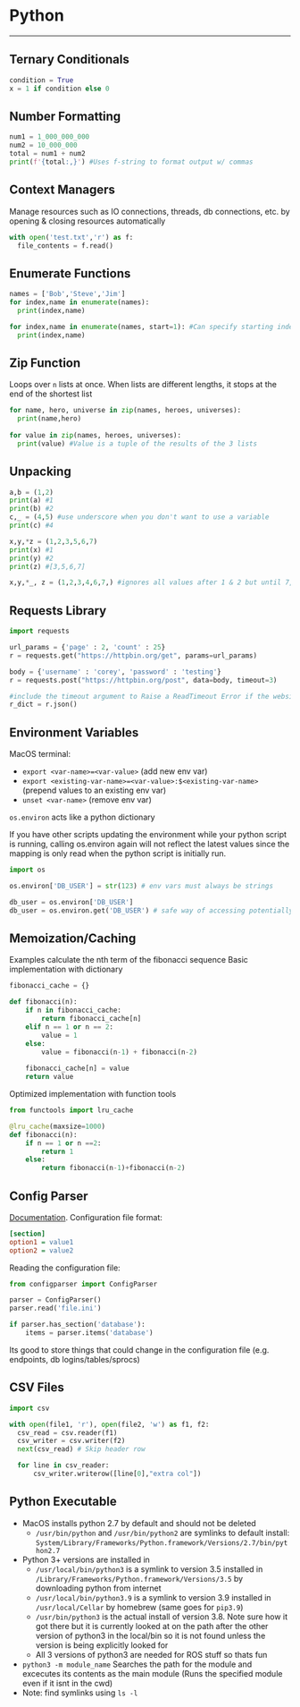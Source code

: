 # Python
---
## Ternary Conditionals
```python
condition = True
x = 1 if condition else 0
```

## Number Formatting
``` python
num1 = 1_000_000_000
num2 = 10_000_000
total = num1 + num2
print(f'{total:,}') #Uses f-string to format output w/ commas
```

## Context Managers
Manage resources such as IO connections, threads, db connections, etc. by opening & closing resources automatically
```python
with open('test.txt','r') as f:
  file_contents = f.read()
```
  
## Enumerate Functions
```python
names = ['Bob','Steve','Jim']
for index,name in enumerate(names):
  print(index,name)

for index,name in enumerate(names, start=1): #Can specify starting index value
  print(index,name)
```

## Zip Function 
Loops over `n` lists at once. When lists are different lengths, it stops at the end of the shortest list
```python
for name, hero, universe in zip(names, heroes, universes):
  print(name,hero)
  
for value in zip(names, heroes, universes):
  print(value) #Value is a tuple of the results of the 3 lists
```

## Unpacking
```python
a,b = (1,2)
print(a) #1
print(b) #2
c,_ = (4,5) #use underscore when you don't want to use a variable
print(c) #4

x,y,*z = (1,2,3,5,6,7)
print(x) #1
print(y) #2
print(z) #[3,5,6,7]

x,y,*_, z = (1,2,3,4,6,7,) #ignores all values after 1 & 2 but until 7, which is stored in z
```

## Requests Library
``` python
import requests

url_params = {'page' : 2, 'count' : 25}
r = requests.get("https://httpbin.org/get", params=url_params)

body = {'username' : 'corey', 'password' : 'testing'}
r = requests.post("https://httpbin.org/post", data=body, timeout=3) 

#include the timeout argument to Raise a ReadTimeout Error if the website does not respond in time
r_dict = r.json() 
```

## Environment Variables
MacOS terminal: 
- `export <var-name>=<var-value>` (add new env var)
- `export <existing-var-name>=<var-value>:$<existing-var-name>` (prepend values to an existing env var)
- `unset <var-name>` (remove env var)

`os.environ` acts like a python dictionary 

If you have other scripts updating the environment while your python script is running, calling os.environ again will not reflect the latest values since the mapping is only read when the python script is initially run.

```python
import os

os.environ['DB_USER'] = str(123) # env vars must always be strings

db_user = os.environ['DB_USER'] 
db_user = os.environ.get('DB_USER') # safe way of accessing potentially undefined env vars
```

## Memoization/Caching
Examples calculate the nth term of the fibonacci sequence
Basic implementation with dictionary
```python
fibonacci_cache = {}

def fibonacci(n):
    if n in fibonacci_cache:
        return fibonacci_cache[n]
    elif n == 1 or n == 2:
        value = 1
    else:
        value = fibonacci(n-1) + fibonacci(n-2)
    
    fibonacci_cache[n] = value 
    return value 
```

Optimized implementation with function tools
``` python
from functools import lru_cache

@lru_cache(maxsize=1000)
def fibonacci(n):
    if n == 1 or n ==2:
        return 1
    else:
        return fibonacci(n-1)+fibonacci(n-2)
```
## Config Parser
[Documentation](https://docs.python.org/3/library/configparser.html). Configuration file format:
``` ini
[section]
option1 = value1
option2 = value2
```
Reading the configuration file:
```python
from configparser import ConfigParser

parser = ConfigParser()
parser.read('file.ini')

if parser.has_section('database'):
    items = parser.items('database')
```
Its good to store things that could change in the configuration file (e.g. endpoints, db logins/tables/sprocs)

## CSV Files
```python
import csv

with open(file1, 'r'), open(file2, 'w') as f1, f2:
  csv_read = csv.reader(f1)
  csv_writer = csv.writer(f2)
  next(csv_read) # Skip header row

  for line in csv_reader:
      csv_writer.writerow([line[0],"extra col"])
```

## Python Executable
- MacOS installs python 2.7 by default and should not be deleted 
    - `/usr/bin/python` and `/usr/bin/python2` are symlinks to default install: `System/Library/Frameworks/Python.framework/Versions/2.7/bin/python2.7`
- Python 3+ versions are installed in 
    - `/usr/local/bin/python3` is a symlink to version 3.5 installed in `/Library/Frameworks/Python.framework/Versions/3.5` by downloading python from internet
    - `/usr/local/bin/python3.9` is a symlink to version 3.9 installed in `/usr/local/Cellar` by homebrew (same goes for `pip3.9`) 
    - `/usr/bin/python3` is the actual install of version 3.8. Note sure how it got there but it is currently looked at on the path after the other version of python3 in the local/bin so it is not found unless the version is being explicitly looked for
    - All 3 versions of python3 are needed for ROS stuff so thats fun
- `python3 -m module_name` Searches the path for the module and excecutes its contents as the main module (Runs the specified module even if it isnt in the cwd)
- Note: find symlinks using `ls -l`